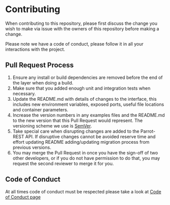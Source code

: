 # Contributing

When contributing to this repository, please first discuss the change you wish to make via issue with the owners of this repository before making a change. 

Please note we have a code of conduct, please follow it in all your interactions with the project.

## Pull Request Process

1. Ensure any install or build dependencies are removed before the end of the layer when doing a 
   build.
2. Make sure that you added enough unit and integration tests when necessary.
3. Update the README.md with details of changes to the interface, this includes new environment 
   variables, exposed ports, useful file locations and container parameters.
4. Increase the version numbers in any examples files and the README.md to the new version that this
   Pull Request would represent. The versioning scheme we use is [SemVer](http://semver.org/).
5. Take special care when disrupting changes are added to the Parrot-REST API. If disruptive changes cannot be avoided reserve time and effort updating README adding/updating migration process from previous versions.
6. You may merge the Pull Request in once you have the sign-off of two other developers, or if you 
   do not have permission to do that, you may request the second reviewer to merge it for you. 

## Code of Conduct

At all times code of conduct must be respected please take a look at [Code of Conduct page](https://github.com/davidgamez/parrot-rest/blob/master/CODE_OF_CONDUCT.md)
